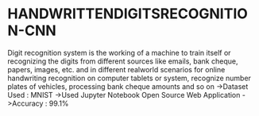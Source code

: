 # HANDWRITTENDIGITSRECOGNITION-CNN
Digit recognition system is the working of a machine to train itself or recognizing the digits from different sources like emails, bank cheque, papers, images, etc. and in different realworld scenarios for online handwriting recognition on computer tablets or system, recognize number plates of vehicles, processing bank cheque amounts and so on
->Dataset Used : MNIST 
->Used Jupyter Notebook Open Source Web Application
->Accuracy : 99.1%
